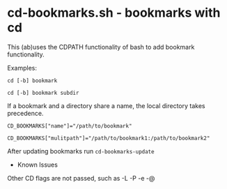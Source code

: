 # cd-bookmarks.sh - bookmarks with cd


This (ab)uses the CDPATH functionality of bash to add bookmark functionality.

Examples:

`cd [-b] bookmark`

`cd [-b] bookmark subdir`

If a bookmark and a directory share a name, the local directory takes precedence.

`CD_BOOKMARKS["name"]="/path/to/bookmark"`

`CD_BOOKMARKS["mulitpath"]="/path/to/bookmark1:/path/to/bookmark2"`

After updating bookmarks run `cd-bookmarks-update`

* Known Issues

Other CD flags are not passed, such as
    -L -P -e -@
